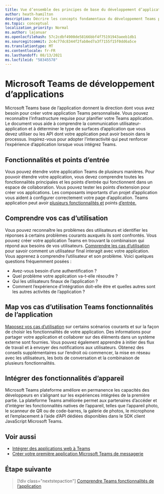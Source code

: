```yaml
---
title: Vue d’ensemble des principes de base du développement d’applications
author: heath-hamilton
description: Décrire les concepts fondamentaux du développement Teams plateformes.
ms.topic: conceptual
localization_priority: Normal
ms.author: lajanuar
ms.openlocfilehash: 57c2cdbf4900de58166bbf4f75191943aeeb1db1
ms.sourcegitcommit: 2c4c77dc8344f2fab8ed7a3f7155f15f0dd6a5ce
ms.translationtype: MT
ms.contentlocale: fr-FR
ms.lasthandoff: 08/13/2021
ms.locfileid: "58345578"
---
```

# <a name="microsoft-teams-app-development-fundamentals"></a>Microsoft Teams de développement d’applications

Microsoft Teams base de l’application donnent la direction dont vous avez besoin pour créer votre application Teams personnalisée. Vous pouvez reconnaître l’infrastructure requise pour planifier votre Teams application. Le document vous aide à comprendre la communication utilisateur-application et à déterminer le type de surfaces d’application que vous devez utiliser ou les API dont votre application peut avoir besoin dans le processus. Inspirez-vous pour adopter l’interactivité qui peut renforcer l’expérience d’application lorsque vous intégrez Teams.

## <a name="capabilities-and-entry-points"></a>Fonctionnalités et points d’entrée

Vous pouvez étendre votre application Teams de plusieurs manières. Pour pouvoir étendre votre application, vous devez comprendre toutes les fonctionnalités principales et les points d’entrée qui fonctionnent dans un espace de collaboration. Vous pouvez tester les points d’extension pour créer vos applications. Les composants importants d’un projet d’application vous aident à configurer correctement votre page d’application. Teams application peut avoir [plusieurs fonctionnalités et](../concepts/capabilities-overview.md) points [d’entrée.](../concepts/extensibility-points.md)

## <a name="understand-your-use-cases"></a>Comprendre vos cas d’utilisation

Vous pouvez reconnaître les problèmes des utilisateurs et identifier les réponses à certains problèmes courants auxquels ils sont confrontés. Vous pouvez créer votre application Teams en trouvant la combinaison qui répond aux besoins de vos utilisateurs. [Comprendre les cas d’utilisation](../concepts/design/understand-use-cases.md) pour savoir comment un utilisateur final interagit avec votre application. Vous apprenez à comprendre l’utilisateur et son problème. Voici quelques questions fréquemment posées :

* Avez-vous besoin d’une authentification ?
* Quel problème votre application va-t-elle résoudre ?
* Qui les utilisateurs finaux de l’application ?
* Comment l’expérience d’intégration doit-elle être et quelles autres sont les autres activités de l’application ?

## <a name="map-your-use-cases-to-teams-app-capabilities"></a>Map vos cas d’utilisation Teams fonctionnalités de l’application

[Maposez vos cas d’utilisation](../concepts/design/map-use-cases.md) sur certains scénarios courants et sur la façon de choisir les fonctionnalités de votre application. Des informations pour partager votre application et collaborer sur des éléments dans un système externe sont fournies. Vous pouvez également apprendre à initier des flux de travail et à envoyer des notifications aux utilisateurs. Obtenez des conseils supplémentaires sur l’endroit où commencer, la mise en réseau avec les utilisateurs, les bots de conversation et la combinaison de plusieurs fonctionnalités.

## <a name="integrate-device-capabilities"></a>Intégrer des fonctionnalités d’appareil

Microsoft Teams plateforme améliore en permanence les capacités des développeurs en s’alignant sur les expériences intégrées de la première partie. La plateforme Teams améliorée permet aux partenaires d’accéder et d’intégrer les fonctionnalités natives de l’appareil, telles que l’appareil photo, le scanneur de QR ou de code-barres, la galerie de photos, le microphone et l’emplacement à l’aide d’API dédiées disponibles dans le SDK client JavaScript Microsoft Teams. 

## <a name="see-also"></a>Voir aussi

* [Intégrer des applications web à Teams](../samples/integrating-web-apps.md)
* [Créer votre première application Microsoft Teams de messagerie](../build-your-first-app/build-first-app-overview.md) 

## <a name="next-step"></a>Étape suivante

> [!div class="nextstepaction"]
> [Comprendre Teams fonctionnalités de l’application](capabilities-overview.md)

